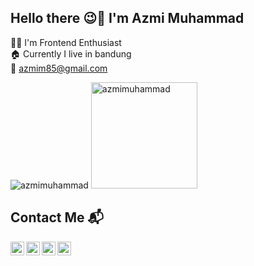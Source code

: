 ## Hello there 😉👋 I'm Azmi Muhammad ##

👨‍💻 I'm Frontend Enthusiast <br />
:house: Currently I live in bandung <br />
:e-mail: azmim85@gmail.com <br />

<div>
  <img src="https://github-readme-stats.vercel.app/api?username=azmimuhammad&show_icons=true&theme=nightowl&count_private=true&hide=contribs" alt="azmimuhammad" />
  <img src="https://github-readme-stats.vercel.app/api/top-langs/?username=anuraghazra&layout=compact&theme=nightowl&count_private=true" alt="azmimuhammad" height="170" />
</div>

## Contact Me 📬 ##
[<img align="left" alt="azmimuhammad" width="22px" src="https://www.freepnglogos.com/uploads/linkedin-basic-round-social-logo-png-13.png">][linkedin]
[<img align="left" alt="azmimuhammad" width="22px" src="https://www.freepnglogos.com/uploads/telegram-png/telegram-communications-icons-24.png">][telegram]
[<img align="left" alt="azmimuhammad" width="22px" src="https://www.freepnglogos.com/uploads/download-instagram-png-logo-20.png">][instagram]
[<img align="left" alt="azmimuhammad" width="22px" src="https://www.freepnglogos.com/uploads/gmail-email-logo-png-12.png">][gmail]
  
[linkedin]: https://www.linkedin.com/in/azmi-muhammad-b917bb150/
[instagram]: https://www.instagram.com/mmd_azmi/
[telegram]: https://t.me/mmd_azmi
[gmail]: mailto:azmim85@gmail.com
